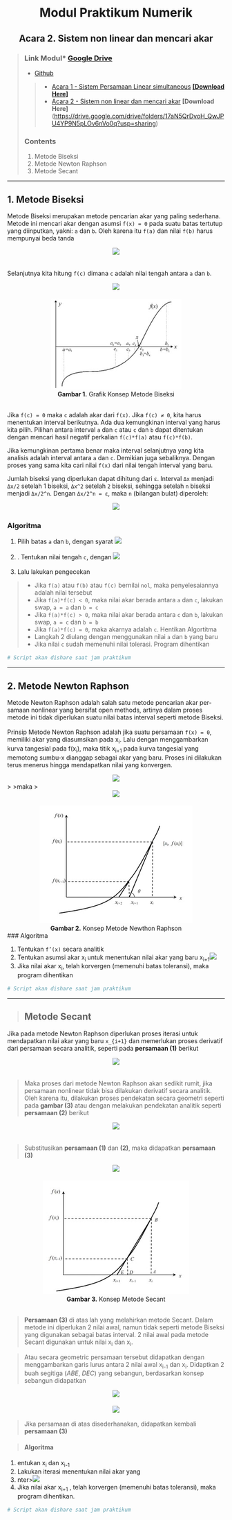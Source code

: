 <center> 

# Modul Praktikum Numerik
## Acara 2. Sistem non linear dan mencari akar 
</center>

> ### Link Modul* [Google Drive](https://drive.google.com/drive/folders/1uMaBNZ2VWBWpx080plEPaRVnLfh66UfH?usp=sharing)
> * [Github](https://github.com/FajrulHQ/Prakt-Numerik)
>>  * [Acara 1 - Sistem Persamaan Linear simultaneous](https://github.com/FajrulHQ/Prakt-Numerik/blob/main/Acara%201/Acara%201.md) [__[Download Here]__](https://drive.google.com/drive/u/0/folders/1183IOE2AyPF-gyQVuzTEYEBTQUtLgtzp)
>>  * [Acara 2 - Sistem non linear dan mencari akar](https://github.com/FajrulHQ/Prakt-Numerik/blob/main/Acara%202/Acara%202.md) __[Download Here]__(https://drive.google.com/drive/folders/17aN5QrDvoH_QwJPU4YP9N5pLOv6nVo0q?usp=sharing)
> ### Contents
>1. Metode Biseksi
>1. Metode Newton Raphson
>1. Metode Secant
---
## 1. Metode Biseksi
Metode Biseksi merupakan metode pencarian akar yang paling sederhana. Metode ini mencari akar dengan asumsi `f(x) = 0` pada suatu batas tertutup yang diinputkan, yakni: `a` dan `b`. Oleh karena itu `f(a)` dan nilai `f(b)` harus mempunyai beda tanda

<center><img src="https://render.githubusercontent.com/render/math?math=f(a)*f(b)\leq0"></center>
<br>

Selanjutnya kita hitung `f(c)` dimana `c` adalah nilai tengah antara `a` dan `b`.

<center><img src="https://render.githubusercontent.com/render/math?math=c=\frac{a+b}{2}"></center>

<br>
<center>
    <img alt="Acara 2" src="https://github.com/FajrulHQ/pict/blob/main/Acara%202/Picture1.jpg?raw=true"><br>
    <b>Gambar 1.</b> Grafik Konsep Metode Biseksi
</center>
<br>

Jika `f(c) = 0` maka `c` adalah akar dari `f(x)`. Jika `f(c) ≠ 0`, kita harus menentukan interval berikutnya. Ada dua kemungkinan interval yang harus kita pilih. Pilihan antara interval `a` dan `c` atau `c` dan `b` dapat ditentukan dengan mencari hasil negatif perkalian `f(c)*f(a)` atau `f(c)*f(b)`. 

Jika kemungkinan pertama benar maka interval selanjutnya yang kita analisis adalah interval antara `a` dan `c`. Demikian juga sebaliknya. Dengan proses yang sama kita cari nilai `f(x)` dari nilai tengah interval yang baru.

Jumlah biseksi yang diperlukan dapat dihitung dari `ε`.  Interval `Δx` menjadi `Δx/2` setelah 1 biseksi, `Δx^2` setelah `2` biseksi, sehingga setelah `n` biseksi menjadi `Δx/2^n`. Dengan `Δx/2^n = ε`, maka `n` (bilangan bulat) diperoleh:

<center><img src="https://render.githubusercontent.com/render/math?math=n= \frac{ln (\Delta x/\varepsilon)}{ln(2)}"></center>

### Algoritma
1. Pilih batas `a` dan `b`, dengan syarat <img src="https://render.githubusercontent.com/render/math?math=f(a)*f(b)\leq0"><br><br>
2. . Tentukan nilai tengah `c`, dengan <img src="https://render.githubusercontent.com/render/math?math=c=\frac{a+b}{2}"><br><br>
3.  Lalu lakukan pengecekan
> *	Jika `f(a)` atau `f(b)` atau `f(c)` bernilai `nol`, maka penyelesaiannya adalah nilai tersebut
> *	Jika `f(a)*f(c) < 0`, maka nilai akar berada antara `a` dan `c`, lakukan swap, `a = a` dan `b = c`
> * Jika `f(a)*f(c) > 0`, maka nilai akar berada antara `c` dan `b`, lakukan swap, `a = c` dan `b = b`
> *	Jika `f(a)*f(c) = 0`, maka akarnya adalah `c`. Hentikan Algortitma
> *	Langkah 2 diulang dengan menggunakan nilai `a` dan `b` yang baru 
> *	Jika nilai `c` sudah memenuhi nilai tolerasi. Program dihentikan 

```python
# Script akan dishare saat jam praktikum
```
---
## 2. Metode Newton Raphson
 Metode Newton Raphson adalah salah satu metode pencarian akar per-samaan nonlinear yang bersifat open methods, artinya dalam proses metode ini tidak diperlukan suatu nilai batas interval seperti metode Biseksi.<br><br>
 Prinsip Metode Newton Raphson adalah jika suatu persamaan `f(x) = 0`, memiliki akar yang diasumsikan pada x<sub>i</sub>. Lalu dengan menggambarkan kurva tangesial pada f(x<sub>i</sub>), maka titik x<sub>i+1</sub> pada kurva tangesial yang memotong sumbu-x dianggap sebagai akar yang baru. Proses ini dilakukan terus menerus hingga mendapatkan nilai yang konvergen.
 <center><img src="https://render.githubusercontent.com/render/math?math=n= \frac{ln (\Delta x/\varepsilon)}{ln(2)}"></center>
> 
>maka
> <center><img src="https://render.githubusercontent.com/render/math?math=n= \frac{ln (\Delta x/\varepsilon)}{ln(2)}"></center>
<br>
<center>
    <img alt="Acara 2" src="https://github.com/FajrulHQ/pict/blob/main/Acara%202/Picture2.jpg?raw=true"><br>
    <b>Gambar 2.</b> Konsep Metode Newthon Raphson
</center>
### Algoritma

1. Tentukan 
`f’(x)` secara analitik
2. Tentukan asumsi akar x<sub>i </sub>untuk menentukan nilai akar yang baru x<sub>i+1</sub><img src="https://render.githubusercontent.com/render/math?math=n= \frac{ln (\Delta x/\varepsilon)}{ln(2)}">
 3. Jika nilai akar x<sub>i</sub>, telah korvergen (memenuhi batas toleransi), maka program dihentikan<br>

```python
# Script akan dishare saat jam praktikum
```
---
> ## Metode Secant
Jika pada metode Newton Raphson diperlukan proses iterasi untuk mendapatkan nilai akar yang baru `x_{i+1}` dan memerlukan proses derivatif dari persamaan secara analitik, seperti pada __persamaan (1)__ berikut

<center><img src="https://render.githubusercontent.com/render/math?math=x_{i%2B1}= x_i-  \frac{f(x_i)}{f'(x_i)}"></center><br>

> Maka proses dari metode Newton Raphson akan sedikit rumit, jika persamaan nonlinear tidak bisa dilakukan derivatif secara analitik. Oleh karena itu, dilakukan proses pendekatan secara geometri seperti pada __gambar (3)__ atau dengan melakukan pendekatan analitik seperti __persamaan (2)__ berikut

<center><img src="https://render.githubusercontent.com/render/math?math=f(x_i )= x_i-  \frac{f(x_i)-f(x_{i-1}) }{x_i-x_{i-1} }"></center><br>


> Substitusikan __persamaan (1)__ dan __(2)__, maka didapatkan __persamaan (3)__

<center><img src="https://render.githubusercontent.com/render/math?math=x_{i%2B1}= x_i-  \frac{f(x_i) - (x_i - x_{i-1})}{f(x_i)-f(x_{i-1})}"></center>

<br>
<center>
    <img alt="Acara 2" src="https://github.com/FajrulHQ/pict/blob/main/Acara%202/Picture3.jpg?raw=true"><br>
    <b>Gambar 3.</b> Konsep Metode Secant
</center>
<br>

> __Persamaan (3)__ di atas lah yang melahirkan metode Secant. Dalam metode ini diperlukan 2 nilai awal, namun tidak seperti metode Biseksi yang digunakan sebagai batas interval. 2 nilai awal pada metode Secant digunakan untuk nilai x<sub>i</sub> dan x<sub>i</sub>.

> Atau secara geometric persamaan tersebut didapatkan dengan menggambarkan garis lurus antara 2 nilai awal x<sub>i-1</sub> dan x<sub>i</sub>. Didaptkan 2 buah segitiga (_ABE_, _DEC_) yang sebangun, berdasarkan konsep sebangun didapatkan

<center><img src="https://render.githubusercontent.com/render/math?math=\frac{AB}{AE}=  \frac{DC}{DE}"></center>
<br>

<center><img src="https://render.githubusercontent.com/render/math?math=\frac{f(x_i) }{x_i-x_{i+1} }=  \frac{f(x_{i-1}) }{x_{i-1}-x_{i+1}}"></center>

> Jika persamaan di atas disederhanakan, didapatkan kembali __persamaan (3)__

> #### Algoritma
1. entukan x<sub>i</sub> dan x<sub>i-1</sub>
1. Lakukan iterasi menentukan nilai akar yang
2. nter><img src="https://render.githubusercontent.com/render/math?math=n=x_{i%2B1}= x_i - \frac{f(x_i )-(x_i-x_{i-1})}{f(x_i)-f(x_{i-1})}"></center>
3. Jika nilai akar x<sub>i+1</sub> , telah korvergen (memenuhi batas toleransi), maka program dihentikan.

```python
# Script akan dishare saat jam praktikum
```